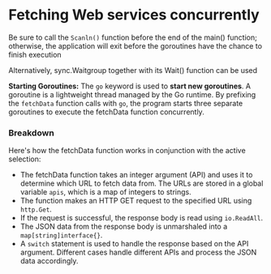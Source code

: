 # Fetching Web services concurrently
Be sure to call the `Scanln()` function before the end of the main() function; otherwise, the application will exit before the goroutines have the chance to finish execution

Alternatively, sync.Waitgroup together with its Wait() function can be used

**Starting Goroutines:** The `go` keyword is used to **start new goroutines**. A goroutine is a lightweight thread managed by the Go runtime. 
By prefixing the `fetchData` function calls with `go`, the program starts three separate goroutines to execute the fetchData function concurrently.

### Breakdown
Here's how the fetchData function works in conjunction with the active selection:

- The fetchData function takes an integer argument (API) and uses it to determine which URL to fetch data from. The URLs are stored in a global variable `apis`, which is a map of integers to strings.
- The function makes an HTTP GET request to the specified URL using `http.Get`.
- If the request is successful, the response body is read using `io.ReadAll`.
- The JSON data from the response body is unmarshaled into a `map[string]interface{}`.
- A `switch` statement is used to handle the response based on the API argument. Different cases handle different APIs and process the JSON data accordingly.